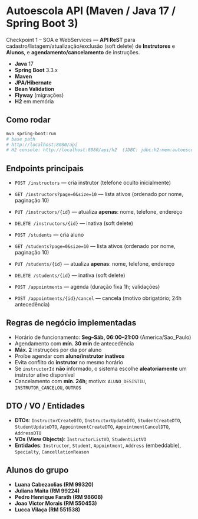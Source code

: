 # Autoescola API (Maven / Java 17 / Spring Boot 3)

Checkpoint 1 – SOA e WebServices — **API ReST** para cadastro/listagem/atualização/exclusão (soft delete) de **Instrutores** e **Alunos**, e **agendamento/cancelamento** de instruções.

- **Java** 17
- **Spring Boot** 3.3.x
- **Maven**
- **JPA/Hibernate**
- **Bean Validation**
- **Flyway** (migrações)
- **H2** em memória

## Como rodar
```bash
mvn spring-boot:run
# base path
# http://localhost:8080/api
# H2 console: http://localhost:8080/api/h2  (JDBC: jdbc:h2:mem:autoescola)
```

## Endpoints principais
- `POST /instructors` — cria instrutor (telefone oculto inicialmente)
- `GET /instructors?page=0&size=10` — lista ativos (ordenado por nome, paginação 10)
- `PUT /instructors/{id}` — atualiza **apenas**: nome, telefone, endereço
- `DELETE /instructors/{id}` — inativa (soft delete)

- `POST /students` — cria aluno
- `GET /students?page=0&size=10` — lista ativos (ordenado por nome, paginação 10)
- `PUT /students/{id}` — atualiza **apenas**: nome, telefone, endereço
- `DELETE /students/{id}` — inativa (soft delete)

- `POST /appointments` — agenda (duração fixa 1h; validações)
- `POST /appointments/{id}/cancel` — cancela (motivo obrigatório; 24h antecedência)

## Regras de negócio implementadas
- Horário de funcionamento: **Seg–Sáb, 06:00–21:00** (America/Sao_Paulo)
- Agendamento com **mín. 30 min** de antecedência
- **Máx. 2** instruções por dia por aluno
- Proíbe agendar com **aluno/instrutor inativos**
- Evita conflito do **instrutor** no mesmo horário
- Se `instructorId` **não** informado, o sistema escolhe **aleatoriamente** um instrutor ativo disponível
- Cancelamento com **mín. 24h**; motivo: `ALUNO_DESISTIU`, `INSTRUTOR_CANCELOU`, `OUTROS`

## DTO / VO / Entidades
- **DTOs**: `InstructorCreateDTO`, `InstructorUpdateDTO`, `StudentCreateDTO`, `StudentUpdateDTO`, `AppointmentCreateDTO`, `AppointmentCancelDTO`, `AddressDTO`
- **VOs (View Objects)**: `InstructorListVO`, `StudentListVO`
- **Entidades**: `Instructor`, `Student`, `Appointment`, `Address` (embeddable), `Specialty`, `CancellationReason`

## Alunos do grupo
- **Luana Cabezaolias (RM 99320)**
- **Juliana Maita (RM 99224)**
- **Pedro Henrique Farath (RM 98608)**
- **Joao Victor Morais (RM 550453)**
- **Lucca Vilaça (RM 551538)**

